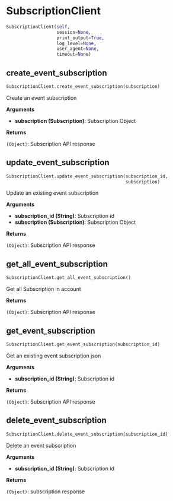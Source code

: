 <h1 id="spotinst_sdk2.clients.subscription.SubscriptionClient">SubscriptionClient</h1>

```python
SubscriptionClient(self,
                   session=None,
                   print_output=True,
                   log_level=None,
                   user_agent=None,
                   timeout=None)
```

<h2 id="spotinst_sdk2.clients.subscription.SubscriptionClient.create_event_subscription">create_event_subscription</h2>

```python
SubscriptionClient.create_event_subscription(subscription)
```

Create an event subscription

__Arguments__

- __subscription (Subscription)__: Subscription Object

__Returns__

`(Object)`: Subscription API response

<h2 id="spotinst_sdk2.clients.subscription.SubscriptionClient.update_event_subscription">update_event_subscription</h2>

```python
SubscriptionClient.update_event_subscription(subscription_id,
                                             subscription)
```

Update an existing event subscription

__Arguments__

- __subscription_id (String)__: Subscription id
- __subscription (Subscription)__: Subscription Object

__Returns__

`(Object)`: Subscription API response

<h2 id="spotinst_sdk2.clients.subscription.SubscriptionClient.get_all_event_subscription">get_all_event_subscription</h2>

```python
SubscriptionClient.get_all_event_subscription()
```

Get all Subscription in account

__Returns__

`(Object)`: Subscription API response

<h2 id="spotinst_sdk2.clients.subscription.SubscriptionClient.get_event_subscription">get_event_subscription</h2>

```python
SubscriptionClient.get_event_subscription(subscription_id)
```

Get an existing event subscription json

__Arguments__

- __subscription_id (String)__: Subscription id

__Returns__

`(Object)`: Subscription API response

<h2 id="spotinst_sdk2.clients.subscription.SubscriptionClient.delete_event_subscription">delete_event_subscription</h2>

```python
SubscriptionClient.delete_event_subscription(subscription_id)
```

Delete an event subscription

__Arguments__

- __subscription_id (String)__: Subscription id

__Returns__

`(Object)`: subscription response

